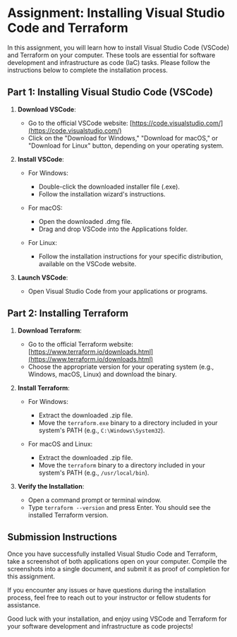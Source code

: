 # Assignment: Installing Visual Studio Code and Terraform

In this assignment, you will learn how to install Visual Studio Code (VSCode) and Terraform on your computer. These tools are essential for software development and infrastructure as code (IaC) tasks. Please follow the instructions below to complete the installation process.

## Part 1: Installing Visual Studio Code (VSCode)

1. **Download VSCode**:
   - Go to the official VSCode website: [https://code.visualstudio.com/](https://code.visualstudio.com/)
   - Click on the "Download for Windows," "Download for macOS," or "Download for Linux" button, depending on your operating system.

2. **Install VSCode**:
   - For Windows:
     - Double-click the downloaded installer file (.exe).
     - Follow the installation wizard's instructions.

   - For macOS:
     - Open the downloaded .dmg file.
     - Drag and drop VSCode into the Applications folder.

   - For Linux:
     - Follow the installation instructions for your specific distribution, available on the VSCode website.

3. **Launch VSCode**:
   - Open Visual Studio Code from your applications or programs.

## Part 2: Installing Terraform

1. **Download Terraform**:
   - Go to the official Terraform website: [https://www.terraform.io/downloads.html](https://www.terraform.io/downloads.html)
   - Choose the appropriate version for your operating system (e.g., Windows, macOS, Linux) and download the binary.

2. **Install Terraform**:
   - For Windows:
     - Extract the downloaded .zip file.
     - Move the `terraform.exe` binary to a directory included in your system's PATH (e.g., `C:\Windows\System32`).

   - For macOS and Linux:
     - Extract the downloaded .zip file.
     - Move the `terraform` binary to a directory included in your system's PATH (e.g., `/usr/local/bin`).

3. **Verify the Installation**:
   - Open a command prompt or terminal window.
   - Type `terraform --version` and press Enter. You should see the installed Terraform version.

## Submission Instructions

Once you have successfully installed Visual Studio Code and Terraform, take a screenshot of both applications open on your computer. Compile the screenshots into a single document, and submit it as proof of completion for this assignment.

If you encounter any issues or have questions during the installation process, feel free to reach out to your instructor or fellow students for assistance.

Good luck with your installation, and enjoy using VSCode and Terraform for your software development and infrastructure as code projects!
